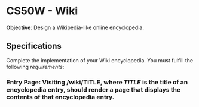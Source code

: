 # CS50W - Wiki

**Objective**: Design a Wikipedia-like online encyclopedia.

## Specifications

Complete the implementation of your Wiki encyclopedia. You must fulfill the following *requirements*:

### **Entry Page**: Visiting /wiki/TITLE, where _TITLE_ is the title of an encyclopedia entry, should render a page that displays the contents of that encyclopedia entry.

